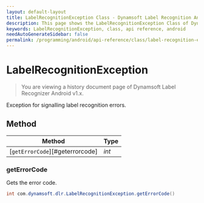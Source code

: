 ```yaml
---
layout: default-layout
title: LabelRecognitionException Class - Dynamsoft Label Recognition Android API Reference
description: This page shows the LabelRecognitionException Class of Dynamsoft Label Recognition for Android SDK.
keywords: LabelRecognitionException, class, api reference, android
needAutoGenerateSidebar: false
permalink: /programming/android/api-reference/class/label-recognition-exception.html
---
```



# LabelRecognitionException

> You are viewing a history document page of Dynamsoft Label Recognizer Android v1.x.

Exception for signalling label recognition errors.
  

## Method
  
| Method | Type |
|---------- | ----------- | 
| [`getErrorCode`][#geterrorcode]| *int* |

### getErrorCode

Gets the error code.

```java
int com.dynamsoft.dlr.LabelRecognitionException.getErrorCode()	
```